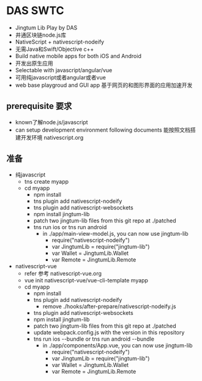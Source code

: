 # DAS SWTC

-  Jingtum Lib Play by DAS
-  井通区块链node.js库
-  NativeScript + nativescript-nodeify
-  无需Java和Swift/Objective c++
-  Build native mobile apps for both iOS and Android
-  开发出原生应用
-  Selectable with javascript/angular/vue
-  可用纯javascript或者angular或者vue
-  web base playgroud and GUI app  基于网页的和图形界面的应用加速开发

## prerequisite 要求

-  known了解node.js/javascript
-  can setup development environment following documents 能按照文档搭建开发环境 nativescript.org

## 准备

-  纯javascript
   -  tns create myapp
   -  cd myapp
      - npm install
      - tns plugin add nativescript-nodeify
      - tns plugin add nativescript-websockets
      - npm install jingtum-lib
      - patch two jingtum-lib files from this git repo at ./patched
      - tns run ios or tns run android
         - in ./app/main-view-model.js, you can now use jingtum-lib
           - require("nativescript-nodeify")
           - var JingtumLib = require("jingtum-lib")
           - var Wallet = JingtumLib.Wallet
           - var Remote = JingtumLib.Remote
-  nativescript-vue
   - refer 参考 nativescript-vue.org
   - vue init nativescript-vue/vue-cli-template myapp
   - cd myapp
      - npm install
      - tns plugin add nativescript-nodeify
         - remove ./hooks/after-prepare/nativescript-nodeify.js
      - tns plugin add nativescript-websockets
      - npm install jingtum-lib
      - patch two jingtum-lib files from this git repo at ./patched
      - update webpack.config.js with the version in this repository
      - tns run ios --bundle or tns run android --bundle
        - in ./app/components/App.vue, you can now use jingtum-lib
           - require("nativescript-nodeify")
           - var JingtumLib = require("jingtum-lib")
           - var Wallet = JingtumLib.Wallet
           - var Remote = JingtumLib.Remote
